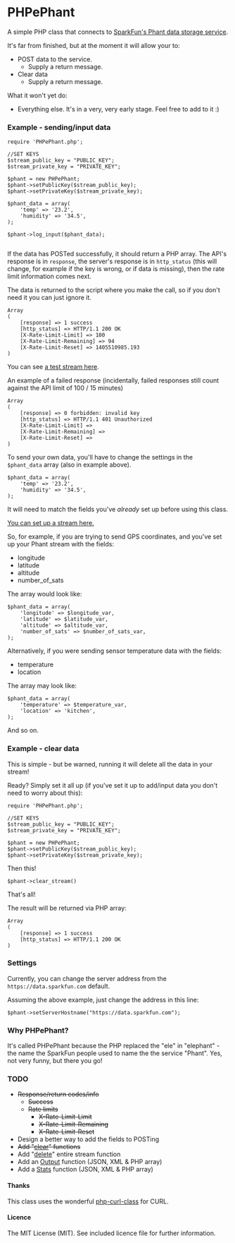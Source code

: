 PHPePhant
=========

A simple PHP class that connects to [SparkFun's Phant data storage service](https://data.sparkfun.com).

It's far from finished, but at the moment it will allow your to:

* POST data to the service.
  * Supply a return message.
* Clear data
  * Supply a return message.

What it won't yet do:

* Everything else. It's in a very, very early stage. Feel free to add to it :)


### Example - sending/input data

~~~
require 'PHPePhant.php';

//SET KEYS
$stream_public_key = "PUBLIC_KEY";
$stream_private_key = "PRIVATE_KEY";

$phant = new PHPePhant;
$phant->setPublicKey($stream_public_key);
$phant->setPrivateKey($stream_private_key);

$phant_data = array(
	'temp' => '23.2',
	'humidity' => '34.5',
);

$phant->log_input($phant_data);
	
~~~

If the data has POSTed successfully, it should return a PHP array. The API's response is in ```response```, the server's response is in ```http_status``` (this will change, for example if the key is wrong, or if data is missing), then the rate limit information comes next.

The data is returned to the script where you make the call, so if you don't need it you can just ignore it.

~~~
Array
(
    [response] => 1 success
    [http_status] => HTTP/1.1 200 OK
    [X-Rate-Limit-Limit] => 100
    [X-Rate-Limit-Remaining] => 94
    [X-Rate-Limit-Reset] => 1405510985.193
)
~~~

You can see [a test stream here](https://data.sparkfun.com/streams/aGGmOjK7aqTRoox47Yjq). 

An example of a failed response (incidentally, failed responses still count against the API limit of 100 / 15 minutes)

~~~
Array
(
    [response] => 0 forbidden: invalid key
    [http_status] => HTTP/1.1 401 Unauthorized
    [X-Rate-Limit-Limit] => 
    [X-Rate-Limit-Remaining] => 
    [X-Rate-Limit-Reset] => 
)
~~~

To send your own data, you'll have to change the settings in the ```$phant_data``` array (also in example above). 

~~~
$phant_data = array(
	'temp' => '23.2',
	'humidity' => '34.5',
);
~~~

It will need to match the fields you've *already* set up before using this class.

[You can set up a stream here.](https://data.sparkfun.com/streams/make)

So, for example, if you are trying to send GPS coordinates, and you've set up your Phant stream with the fields:  

* longitude
* latitude
* altitude
* number_of_sats 

The array would look like:

~~~
$phant_data = array(
	'longitude' => $longitude_var,
	'latitude' => $latitude_var,
	'altitude' => $altitude_var,
	'number_of_sats' => $number_of_sats_var,
);
~~~

Alternatively, if you were sending sensor temperature data with the fields:

* temperature
* location

The array may look like:

~~~
$phant_data = array(
	'temperature' => $temperature_var,
	'location' => 'kitchen',
);
~~~

And so on.

### Example - clear data

This is simple - but be warned, running it will delete all the data in your stream!

Ready? Simply set it all up (if you've set it up to add/input data you don't need to worry about this):

~~~
require 'PHPePhant.php';

//SET KEYS
$stream_public_key = "PUBLIC_KEY";
$stream_private_key = "PRIVATE_KEY";

$phant = new PHPePhant;
$phant->setPublicKey($stream_public_key);
$phant->setPrivateKey($stream_private_key);
~~~

Then this!

~~~
$phant->clear_stream()
~~~

That's all!

The result will be returned via PHP array:

~~~
Array
(
    [response] => 1 success
    [http_status] => HTTP/1.1 200 OK
)
~~~






### Settings

Currently, you can change the server address from the ```https://data.sparkfun.com``` default.

Assuming the above example, just change the address in this line:

~~~
$phant->setServerHostname("https://data.sparkfun.com"); 
~~~

### Why PHPePhant?

It's called PHPePhant because the PHP replaced the "ele" in "elephant" - the name the SparkFun people used to name the the service "Phant". Yes, not very funny, but there you go!


### TODO

* ~~Response/return codes/info~~
   * ~~Success~~
   * ~~Rate limits~~
       * ~~X-Rate-Limit-Limit~~
       * ~~X-Rate-Limit-Remaining~~
       * ~~X-Rate-Limit-Reset~~
* Design a better way to add the fields to POSTing
* ~~Add "[clear](http://phant.io/docs/management/clear/)" functions~~
* Add "[delete](http://phant.io/docs/management/delete/)" entire stream function
* Add an [Output](http://phant.io/docs/output/http/) function (JSON, XML & PHP array)
* Add a [Stats](http://phant.io/docs/output/stats/) function (JSON, XML & PHP array)
   


#### Thanks

This class uses the wonderful [php-curl-class](https://github.com/php-curl-class/php-curl-class) for CURL.


#### Licence

The MIT License (MIT). See included licence file for further information.
